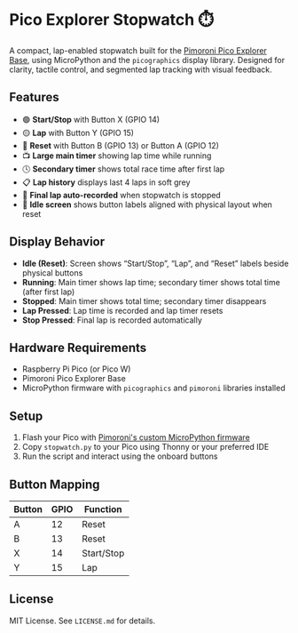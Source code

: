 # Pico Explorer Stopwatch ⏱️

A compact, lap-enabled stopwatch built for the [Pimoroni Pico Explorer Base](https://shop.pimoroni.com/products/pico-explorer-base), using MicroPython and the `picographics` display library. Designed for clarity, tactile control, and segmented lap tracking with visual feedback.

## Features

- 🟢 **Start/Stop** with Button X (GPIO 14)
- 🟡 **Lap** with Button Y (GPIO 15)
- 🔴 **Reset** with Button B (GPIO 13) or Button A (GPIO 12)
- 📺 **Large main timer** showing lap time while running
- 🕓 **Secondary timer** shows total race time after first lap
- 📋 **Lap history** displays last 4 laps in soft grey
- 🧠 **Final lap auto-recorded** when stopwatch is stopped
- 🧾 **Idle screen** shows button labels aligned with physical layout when reset

## Display Behavior

- **Idle (Reset)**: Screen shows “Start/Stop”, “Lap”, and “Reset” labels beside physical buttons
- **Running**: Main timer shows lap time; secondary timer shows total time (after first lap)
- **Stopped**: Main timer shows total time; secondary timer disappears
- **Lap Pressed**: Lap time is recorded and lap timer resets
- **Stop Pressed**: Final lap is recorded automatically

## Hardware Requirements

- Raspberry Pi Pico (or Pico W)
- Pimoroni Pico Explorer Base
- MicroPython firmware with `picographics` and `pimoroni` libraries installed

## Setup

1. Flash your Pico with [Pimoroni's custom MicroPython firmware](https://github.com/pimoroni/pimoroni-pico/releases)
2. Copy `stopwatch.py` to your Pico using Thonny or your preferred IDE
3. Run the script and interact using the onboard buttons

## Button Mapping

| Button | GPIO | Function     |
|--------|------|--------------|
| A      | 12   | Reset        |
| B      | 13   | Reset        |
| X      | 14   | Start/Stop   |
| Y      | 15   | Lap          |

## License

MIT License. See `LICENSE.md` for details.

